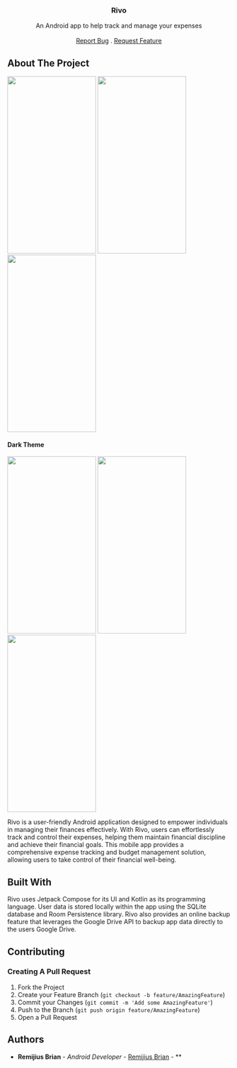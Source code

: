 <br/>
<p align="center">
  <h3 align="center">Rivo</h3>

  <p align="center">
    An Android app to help track and manage your expenses
    <br/>
    <br/>
    <a href="https://github.com/RemijiusBrian/Rivo/issues">Report Bug</a>
    .
    <a href="https://github.com/RemijiusBrian/Rivo/issues">Request Feature</a>
  </p>
</p>



## About The Project
<img src="https://github.com/RemijiusBrian/Rivo/assets/69680701/6122cd3b-f43d-4f64-8168-977744b6bfe0" width="200" height="400">
<img src="https://github.com/RemijiusBrian/Rivo/assets/69680701/ba05ae7f-cf1b-4b1a-b021-b70b4c64bb89" width="200" height="400">
<img src="https://github.com/RemijiusBrian/Rivo/assets/69680701/9687aeda-a8ff-4746-8547-272a9f79a910" width="200" height="400">

#### Dark Theme
<img src="https://github.com/RemijiusBrian/Rivo/assets/69680701/1991e6b4-401a-48da-9758-cd67f1360bcc" width="200" height="400">
<img src="https://github.com/RemijiusBrian/Rivo/assets/69680701/992acb02-984e-4b82-98be-de9ea5199aed" width="200" height="400">
<img src="https://github.com/RemijiusBrian/Rivo/assets/69680701/a35d0b0e-610b-4e53-b92a-617a2097f49f" width="200" height="400">

Rivo is a user-friendly Android application designed to empower individuals in managing their finances effectively. With Rivo, users can effortlessly track and control their expenses, helping them maintain financial discipline and achieve their financial goals. This mobile app provides a comprehensive expense tracking and budget management solution, allowing users to take control of their financial well-being.

## Built With

Rivo uses Jetpack Compose for its UI and Kotlin as its programming language.
User data is stored locally within the app using the SQLite database and Room Persistence library.
Rivo also provides an online backup feature that leverages the Google Drive API to backup app data directly to the users Google Drive.

## Contributing



### Creating A Pull Request

1. Fork the Project
2. Create your Feature Branch (`git checkout -b feature/AmazingFeature`)
3. Commit your Changes (`git commit -m 'Add some AmazingFeature'`)
4. Push to the Branch (`git push origin feature/AmazingFeature`)
5. Open a Pull Request

## Authors

* **Remijius Brian** - *Android Developer* - [Remijius Brian](https://github.com/RemijiusBrian) - **
